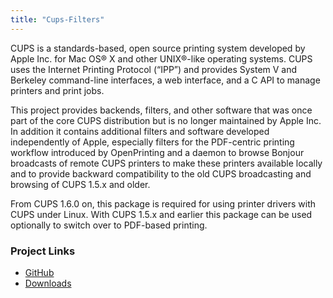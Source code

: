 ```yaml
---
title: "Cups-Filters"
---
```


<p>
CUPS is a standards-based, open source printing system developed by Apple Inc. for Mac OS® X and other UNIX®-like operating systems. CUPS uses the Internet Printing Protocol (“IPP”) and provides System V and Berkeley command-line interfaces, a web interface, and a C API to manage printers and print jobs. 
</p>
<p>
This project provides backends, filters, and other software that was once part of the core CUPS distribution but is no longer maintained by Apple Inc. In addition it contains additional filters and software developed independently of Apple, especially filters for the PDF-centric printing workflow introduced by OpenPrinting and a daemon to browse Bonjour broadcasts of remote CUPS printers to make these printers available locally and to provide backward compatibility to the old CUPS broadcasting and browsing of CUPS 1.5.x and older. 
</p>
<p>
From CUPS 1.6.0 on, this package is required for using printer drivers with CUPS under Linux. With CUPS 1.5.x and earlier this package can be used optionally to switch over to PDF-based printing. 
</p>

### Project Links

* <a href="https://github.com/OpenPrinting/cups-filters" itemprop="sameAs" rel="nofollow noopener noreferrer">
   	<i class="fab fa-fw fa-github" aria-hidden="true"></i>GitHub
  	</a>

* <a href="http://openprinting.org/download/cups-filters/" itemprop="sameAs" rel="nofollow noopener noreferrer">
	<i class="fas fa-fw fa-link" aria-hidden="true"></i>Downloads
	</a>